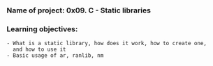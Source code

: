 ### Name of project: 0x09. C - Static libraries
### Learning objectives:
	- What is a static library, how does it work, how to create one,
	  and how to use it
	- Basic usage of ar, ranlib, nm
